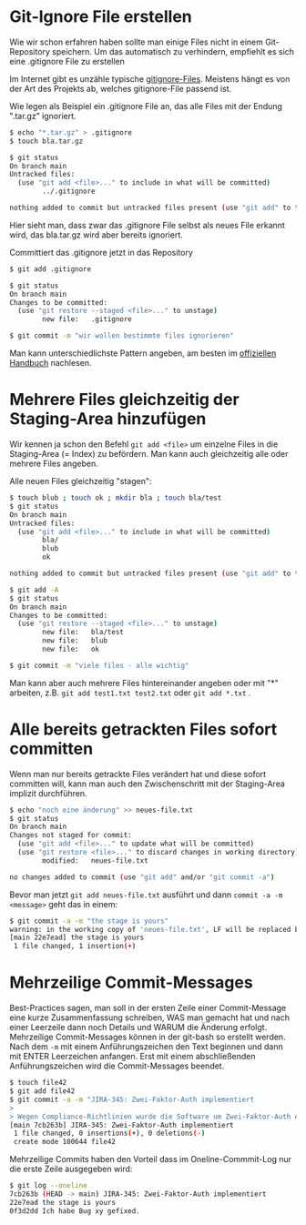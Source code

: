 # Git-Ignore File erstellen

Wie wir schon erfahren haben sollte man einige Files nicht in einem Git-Repository speichern.
Um das automatisch zu verhindern, empfiehlt es sich eine .gitignore File zu erstellen

Im Internet gibt es unzähle typische [gitignore-Files](https://github.com/github/gitignore).
Meistens hängt es von der Art des Projekts ab, welches gitignore-File passend ist.

Wie legen als Beispiel ein .gitignore File an, das alle Files mit der Endung ".tar.gz" ignoriert.

```bash
$ echo "*.tar.gz" > .gitignore
$ touch bla.tar.gz

$ git status
On branch main
Untracked files:
  (use "git add <file>..." to include in what will be committed)
        ../.gitignore

nothing added to commit but untracked files present (use "git add" to track)
```

Hier sieht man, dass zwar das .gitignore File selbst als neues File erkannt wird,
das bla.tar.gz wird aber bereits ignoriert.

Committiert das .gitignore jetzt in das Repository

```bash
$ git add .gitignore 

$ git status
On branch main
Changes to be committed:
  (use "git restore --staged <file>..." to unstage)
        new file:   .gitignore

$ git commit -m "wir wollen bestimmte files ignorieren"
```

Man kann unterschiedlichste Pattern angeben, am besten im [offiziellen Handbuch](https://git-scm.com/docs/gitignore) nachlesen.

# Mehrere Files gleichzeitig der Staging-Area hinzufügen

Wir kennen ja schon den Befehl `git add <file>` um einzelne Files in die Staging-Area (= Index) zu befördern.
Man kann auch gleichzeitig alle oder mehrere Files angeben.

Alle neuen Files gleichzeitig "stagen":
```bash
$ touch blub ; touch ok ; mkdir bla ; touch bla/test
$ git status
On branch main
Untracked files:
  (use "git add <file>..." to include in what will be committed)
        bla/
        blub
        ok

nothing added to commit but untracked files present (use "git add" to track)

$ git add -A
$ git status
On branch main
Changes to be committed:
  (use "git restore --staged <file>..." to unstage)
        new file:   bla/test
        new file:   blub
        new file:   ok

$ git commit -m "viele files - alle wichtig"
```

Man kann aber auch mehrere Files hintereinander angeben oder mit "*" arbeiten, z.B. `git add test1.txt test2.txt` oder `git add *.txt` .

# Alle bereits getrackten Files sofort committen

Wenn man nur bereits getrackte Files verändert hat und diese sofort committen will,
kann man auch den Zwischenschritt mit der Staging-Area implizit durchführen.

```bash
$ echo "noch eine änderung" >> neues-file.txt
$ git status
On branch main
Changes not staged for commit:
  (use "git add <file>..." to update what will be committed)
  (use "git restore <file>..." to discard changes in working directory)
        modified:   neues-file.txt

no changes added to commit (use "git add" and/or "git commit -a")
```

Bevor man jetzt `git add neues-file.txt` ausführt und dann `commit -a -m <message>` geht das in einem:

```bash
$ git commit -a -m "the stage is yours"
warning: in the working copy of 'neues-file.txt', LF will be replaced by CRLF the next time Git touches it
[main 22e7ead] the stage is yours
 1 file changed, 1 insertion(+)
```

# Mehrzeilige Commit-Messages

Best-Practices sagen, man soll in der ersten Zeile einer Commit-Message eine kurze Zusammenfassung schreiben, WAS man gemacht hat
und nach einer Leerzeile dann noch Details und WARUM die Änderung erfolgt.
Mehrzeilige Commit-Messages können in der git-bash so erstellt werden. Nach dem `-m` mit einem Anführungszeichen den Text beginnen und dann mit ENTER Leerzeichen anfangen. 
Erst mit einem abschließenden Anführungszeichen wird die Commit-Messages beendet.

```bash
$ touch file42
$ git add file42
$ git commit -a -m "JIRA-345: Zwei-Faktor-Auth implementiert
>
> Wegen Compliance-Richtlinien wurde die Software um Zwei-Faktor-Auth erweitert."
[main 7cb263b] JIRA-345: Zwei-Faktor-Auth implementiert
 1 file changed, 0 insertions(+), 0 deletions(-)
 create mode 100644 file42
```

Mehrzeilige Commits haben den Vorteil dass im Oneline-Commmit-Log nur die erste Zeile ausgegeben wird:

```bash
$ git log --oneline
7cb263b (HEAD -> main) JIRA-345: Zwei-Faktor-Auth implementiert
22e7ead the stage is yours
0f3d2dd Ich habe Bug xy gefixed.
```


